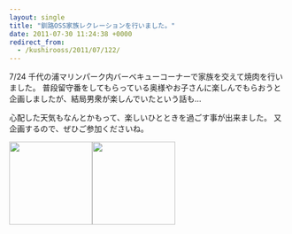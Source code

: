 ```yaml
---
layout: single
title: "釧路OSS家族レクレーションを行いました。"
date: 2011-07-30 11:24:38 +0000
redirect_from:
  - /kushirooss/2011/07/122/
---
```

7/24 千代の浦マリンパーク内バーベキューコーナーで家族を交えて焼肉を行いました。
普段留守番をしてもらっている奥様やお子さんに楽しんでもらおうと企画しましたが、結局男衆が楽しんでいたという話も…

心配した天気もなんとかもって、楽しいひとときを過ごす事が出来ました。
又企画するので、ぜひご参加くださいね。

<img class="aligncenter size-thumbnail wp-image-123" title="P1020558" src="http://blog.kushi.ro/kushirooss/files/2011/07/P1020558-150x150.jpg" alt="" width="150" height="150" /><a href="http://blog.kushi.ro/kushirooss/files/2011/07/P1020567.jpg"><img class="aligncenter size-thumbnail wp-image-124" title="P1020567" src="http://blog.kushi.ro/kushirooss/files/2011/07/P1020567-150x150.jpg" alt="" width="150" height="150" /></a>